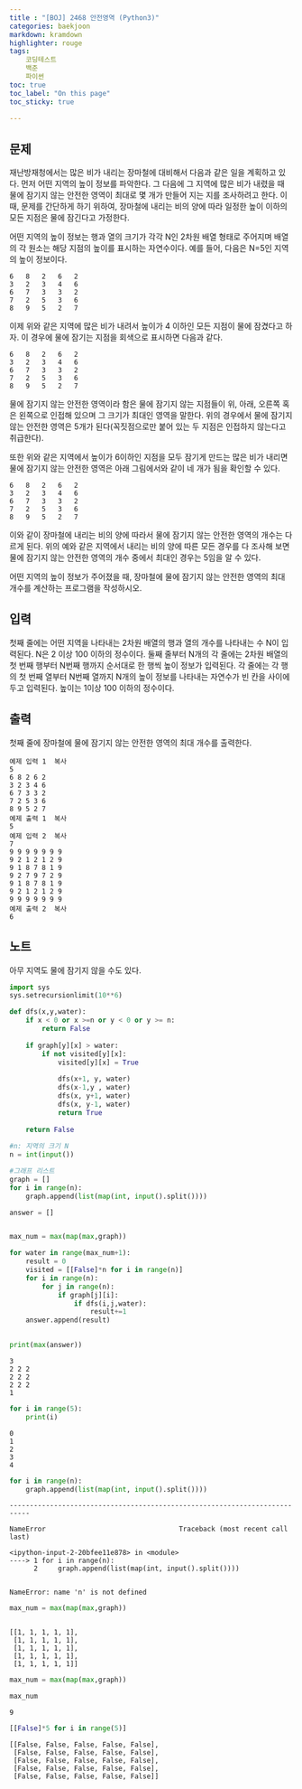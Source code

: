 ```yaml
---
title : "[BOJ] 2468 안전영역 (Python3)"
categories: baekjoon
markdown: kramdown
highlighter: rouge
tags:
    코딩테스트
    백준
    파이썬
toc: true
toc_label: "On this page"
toc_sticky: true
    
---
```

## 문제
재난방재청에서는 많은 비가 내리는 장마철에 대비해서 다음과 같은 일을 계획하고 있다. 먼저 어떤 지역의 높이 정보를 파악한다. 그 다음에 그 지역에 많은 비가 내렸을 때 물에 잠기지 않는 안전한 영역이 최대로 몇 개가 만들어 지는 지를 조사하려고 한다. 이때, 문제를 간단하게 하기 위하여, 장마철에 내리는 비의 양에 따라 일정한 높이 이하의 모든 지점은 물에 잠긴다고 가정한다.

어떤 지역의 높이 정보는 행과 열의 크기가 각각 N인 2차원 배열 형태로 주어지며 배열의 각 원소는 해당 지점의 높이를 표시하는 자연수이다. 예를 들어, 다음은 N=5인 지역의 높이 정보이다.
```
6	8	2	6	2
3	2	3	4	6
6	7	3	3	2
7	2	5	3	6
8	9	5	2	7
```
이제 위와 같은 지역에 많은 비가 내려서 높이가 4 이하인 모든 지점이 물에 잠겼다고 하자. 이 경우에 물에 잠기는 지점을 회색으로 표시하면 다음과 같다. 
```
6	8	2	6	2
3	2	3	4	6
6	7	3	3	2
7	2	5	3	6
8	9	5	2	7
```
물에 잠기지 않는 안전한 영역이라 함은 물에 잠기지 않는 지점들이 위, 아래, 오른쪽 혹은 왼쪽으로 인접해 있으며 그 크기가 최대인 영역을 말한다. 위의 경우에서 물에 잠기지 않는 안전한 영역은 5개가 된다(꼭짓점으로만 붙어 있는 두 지점은 인접하지 않는다고 취급한다). 

또한 위와 같은 지역에서 높이가 6이하인 지점을 모두 잠기게 만드는 많은 비가 내리면 물에 잠기지 않는 안전한 영역은 아래 그림에서와 같이 네 개가 됨을 확인할 수 있다. 
```
6	8	2	6	2
3	2	3	4	6
6	7	3	3	2
7	2	5	3	6
8	9	5	2	7
```
이와 같이 장마철에 내리는 비의 양에 따라서 물에 잠기지 않는 안전한 영역의 개수는 다르게 된다. 위의 예와 같은 지역에서 내리는 비의 양에 따른 모든 경우를 다 조사해 보면 물에 잠기지 않는 안전한 영역의 개수 중에서 최대인 경우는 5임을 알 수 있다. 

어떤 지역의 높이 정보가 주어졌을 때, 장마철에 물에 잠기지 않는 안전한 영역의 최대 개수를 계산하는 프로그램을 작성하시오. 

## 입력
첫째 줄에는 어떤 지역을 나타내는 2차원 배열의 행과 열의 개수를 나타내는 수 N이 입력된다. N은 2 이상 100 이하의 정수이다. 둘째 줄부터 N개의 각 줄에는 2차원 배열의 첫 번째 행부터 N번째 행까지 순서대로 한 행씩 높이 정보가 입력된다. 각 줄에는 각 행의 첫 번째 열부터 N번째 열까지 N개의 높이 정보를 나타내는 자연수가 빈 칸을 사이에 두고 입력된다. 높이는 1이상 100 이하의 정수이다.

## 출력
첫째 줄에 장마철에 물에 잠기지 않는 안전한 영역의 최대 개수를 출력한다.

```
예제 입력 1  복사
5
6 8 2 6 2
3 2 3 4 6
6 7 3 3 2
7 2 5 3 6
8 9 5 2 7
예제 출력 1  복사
5
예제 입력 2  복사
7
9 9 9 9 9 9 9
9 2 1 2 1 2 9
9 1 8 7 8 1 9
9 2 7 9 7 2 9
9 1 8 7 8 1 9
9 2 1 2 1 2 9
9 9 9 9 9 9 9
예제 출력 2  복사
6
```
## 노트
아무 지역도 물에 잠기지 않을 수도 있다.


```python
import sys
sys.setrecursionlimit(10**6)

def dfs(x,y,water):
    if x < 0 or x >=n or y < 0 or y >= n:
        return False
    
    if graph[y][x] > water:
        if not visited[y][x]:
            visited[y][x] = True
        
            dfs(x+1, y, water)
            dfs(x-1,y , water)
            dfs(x, y+1, water)
            dfs(x, y-1, water)
            return True
        
    return False
    
#n: 지역의 크기 N
n = int(input())

#그래프 리스트
graph = []
for i in range(n):
    graph.append(list(map(int, input().split())))

answer = []


max_num = max(map(max,graph))

for water in range(max_num+1):
    result = 0
    visited = [[False]*n for i in range(n)]
    for i in range(n):
        for j in range(n):
            if graph[j][i]:
                if dfs(i,j,water):
                    result+=1
    answer.append(result)
        

print(max(answer))

```

    3
    2 2 2
    2 2 2
    2 2 2
    1



```python
for i in range(5):
    print(i)
```

    0
    1
    2
    3
    4



```python
for i in range(n):
    graph.append(list(map(int, input().split())))
```


    ---------------------------------------------------------------------------

    NameError                                 Traceback (most recent call last)

    <ipython-input-2-20bfee11e878> in <module>
    ----> 1 for i in range(n):
          2     graph.append(list(map(int, input().split())))


    NameError: name 'n' is not defined



```python
max_num = max(map(max,graph))
```


```python

```




    [[1, 1, 1, 1, 1],
     [1, 1, 1, 1, 1],
     [1, 1, 1, 1, 1],
     [1, 1, 1, 1, 1],
     [1, 1, 1, 1, 1]]




```python
max_num = max(map(max,graph))
```


```python
max_num
```




    9




```python
[[False]*5 for i in range(5)]
```




    [[False, False, False, False, False],
     [False, False, False, False, False],
     [False, False, False, False, False],
     [False, False, False, False, False],
     [False, False, False, False, False]]




```python

```
